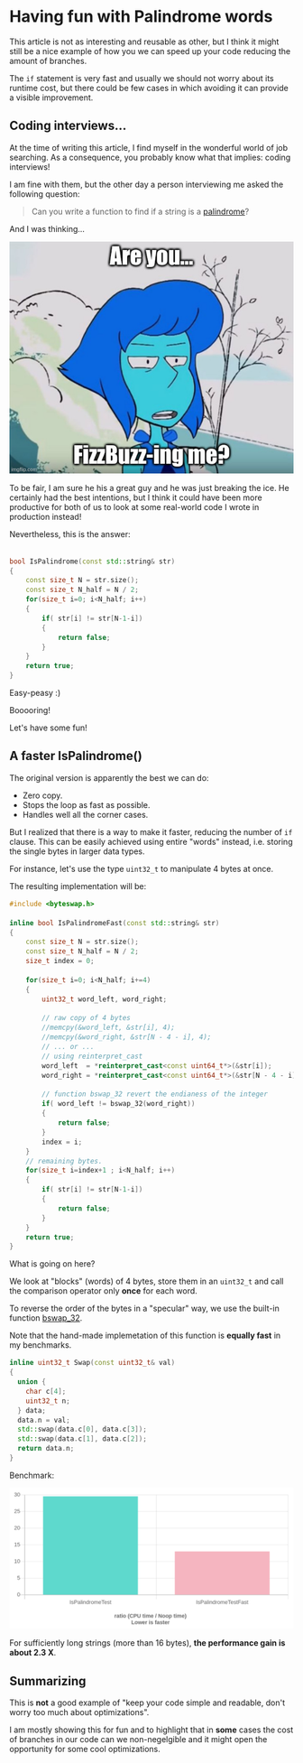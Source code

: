 # Having fun with Palindrome words

This article is not as interesting and reusable as other, but I think it might still be a nice example of how you we can speed up your code reducing the amount of branches.

The `if` statement is very fast and usually we should not worry about its runtime cost, but there could be few cases in which avoiding it can provide a visible improvement.

## Coding interviews...

At the time of writing this article, I find myself in the wonderful world of job searching. As a consequence, you probably know what that implies: coding interviews!

I am fine with them, but the other day a person interviewing me asked the following question:

> Can you write a function to find if a string is a [palindrome](https://en.wikipedia.org/wiki/Palindrome)?

And I was thinking...

![fizzbuss](img/fizzbuzz.jpg)

To be fair, I am sure he his a great guy and he was just breaking the ice. He certainly had the best intentions, but I think it could have been more productive for both of us to look at some real-world code I wrote in production instead!

Nevertheless, this is the answer:

```C++

bool IsPalindrome(const std::string& str)
{
    const size_t N = str.size();
    const size_t N_half = N / 2;
    for(size_t i=0; i<N_half; i++)
    {
        if( str[i] != str[N-1-i])
        {
            return false;
        }
    }
    return true;
}
```

Easy-peasy :)

Booooring!

Let's have some fun!

## A faster IsPalindrome()

The original version is apparently the best we can do:

- Zero copy.
- Stops the loop as fast as possible.
- Handles well all the corner cases.

But I realized that there is a way to make it faster, reducing the number of `if` clause. 
This can be easily achieved using entire "words" instead, i.e. storing the single bytes in larger data types.

For instance, let's use the type `uint32_t` to manipulate 4 bytes at once.

The resulting implementation will be:

```C++
#include <byteswap.h>

inline bool IsPalindromeFast(const std::string& str)
{
    const size_t N = str.size();
    const size_t N_half = N / 2;
    size_t index = 0;
    
    for(size_t i=0; i<N_half; i+=4)
    {
        uint32_t word_left, word_right;

        // raw copy of 4 bytes
        //memcpy(&word_left, &str[i], 4);
        //memcpy(&word_right, &str[N - 4 - i], 4);
        // ... or ...
        // using reinterpret_cast
        word_left  = *reinterpret_cast<const uint64_t*>(&str[i]);
        word_right = *reinterpret_cast<const uint64_t*>(&str[N - 4 - i]);

        // function bswap_32 revert the endianess of the integer
        if( word_left != bswap_32(word_right))
        {
            return false;
        }
        index = i;
    }
    // remaining bytes. 
    for(size_t i=index+1 ; i<N_half; i++)
    {
        if( str[i] != str[N-1-i])
        {
            return false;
        }
    }
    return true;
}
```

What is going on here?

We look at "blocks" (words) of 4 bytes, store them in an `uint32_t` and call the comparison operator only **once** for each word.

To reverse the order of the bytes in a "specular" way, we use the built-in function [bswap_32](https://man7.org/linux/man-pages/man3/bswap_32.3.html).

Note that the hand-made implemetation of this function is **equally fast** in my benchmarks.

```C++
inline uint32_t Swap(const uint32_t& val)
{
  union {
    char c[4];
    uint32_t n;
  } data;
  data.n = val;
  std::swap(data.c[0], data.c[3]);
  std::swap(data.c[1], data.c[2]);
  return data.n;
}
```

Benchmark:

![palindrome_benchmark.png](img/palindrome_benchmark.png)

For sufficiently long strings (more than 16 bytes), **the performance gain is about 2.3 X**.

## Summarizing

This is **not** a good example of "keep your code simple and readable, don't worry too much about optimizations".

I am mostly showing this for fun and to highlight that in **some** cases the cost of branches in our code can we non-negelgible and it might open the opportunity for some cool optimizations.
